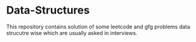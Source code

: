 # Data-Structures

This repository contains solution of some leetcode and gfg problems data strucutre wise which are usually asked in interviews.
